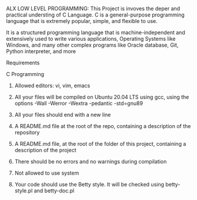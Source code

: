 ALX LOW LEVEL PROGRAMMING:
This Project is invoves the deper and practical  understing of C Language.
C is a general-purpose programming language that is extremely popular, simple, and flexible to use. 

It is a structured programming language that is machine-independent and extensively used to write various applications, Operating Systems like Windows, and many other complex programs like Oracle database, Git, Python interpreter, and more 

Requirements

C Programming
1. Allowed editors: vi, vim, emacs

2. All your files will be compiled on Ubuntu 20.04 LTS using gcc, using the options -Wall -Werror -Wextra -pedantic -std=gnu89

3. All your files should end with a new line

4. A README.md file at the root of the repo, containing a description of the repository

5. A README.md file, at the root of the folder of this project, containing a description of the project

6. There should be no errors and no warnings during compilation

7. Not allowed to use system

8. Your code should use the Betty style. It will be checked using betty-style.pl and betty-doc.pl

